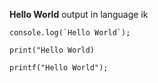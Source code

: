 **Hello World** output in language ik

```console.log(`Hello World`);```

```print("Hello World)```

```printf("Hello World");```
